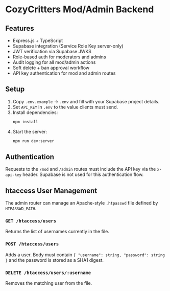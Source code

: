 # CozyCritters Mod/Admin Backend

## Features
- Express.js + TypeScript
- Supabase integration (Service Role Key server-only)
- JWT verification via Supabase JWKS
- Role-based auth for moderators and admins
- Audit logging for all mod/admin actions
- Soft delete + ban approval workflow
- API key authentication for mod and admin routes

## Setup
1. Copy `.env.example` → `.env` and fill with your Supabase project details.
2. Set `API_KEY` in `.env` to the value clients must send.
3. Install dependencies:
   ```bash
   npm install
   ```
4. Start the server:
   ```bash
   npm run dev:server
   ```

## Authentication

Requests to the `/mod` and `/admin` routes must include the API key via the `x-api-key` header. Supabase is not used for this authentication flow.

## htaccess User Management

The admin router can manage an Apache-style `.htpasswd` file defined by `HTPASSWD_PATH`.

### `GET /htaccess/users`
Returns the list of usernames currently in the file.

### `POST /htaccess/users`
Adds a user. Body must contain `{ "username": string, "password": string }` and the password is stored as a SHA1 digest.

### `DELETE /htaccess/users/:username`
Removes the matching user from the file.

